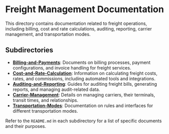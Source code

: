 # Freight Management Documentation

This directory contains documentation related to freight operations, including billing, cost and rate calculations, auditing, reporting, carrier management, and transportation modes.

## Subdirectories

- **[Billing-and-Payments](./Billing-and-Payments/)**: Documents on billing processes, payment configurations, and invoice handling for freight services.
- **[Cost-and-Rate-Calculation](./Cost-and-Rate-Calculation/)**: Information on calculating freight costs, rates, and commissions, including automated tools and integrations.
- **[Auditing-and-Reporting](./Auditing-and-Reporting/)**: Guides for auditing freight bills, generating reports, and managing audit-related data.
- **[Carrier-Management](./Carrier-Management/)**: Details on managing carriers, their terminals, transit times, and relationships.
- **[Transportation-Modes](./Transportation-Modes/)**: Documentation on rules and interfaces for different transportation modes.

Refer to the `README.md` in each subdirectory for a list of specific documents and their purposes.